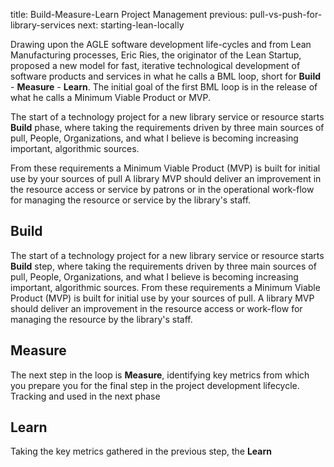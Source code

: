 title: Build-Measure-Learn Project Management
previous: pull-vs-push-for-library-services
next: starting-lean-locally

Drawing upon the AGLE software development life-cycles and from Lean Manufacturing 
processes, Eric Ries, the originator of the Lean Startup, proposed a new model 
for fast, iterative technological development of software products and services in
what he calls a BML loop, short for **Build** - **Measure** - **Learn**. The initial
goal of the first BML loop is in the release of what he calls a Minimum Viable Product or
MVP.

The start of a technology project for a new library service or resource starts
**Build** phase, where taking the requirements driven by three 
main sources of pull, People, Organizations, and what I believe is becoming 
increasing important, algorithmic sources.  

From these requirements a Minimum Viable Product (MVP) is built for initial 
use by your sources of pull
A library MVP should deliver an improvement in the resource access or service
by patrons or in the operational work-flow for managing the
resource or service by the library's staff.

## Build
The start of a technology project for a new library service or resource starts
**Build** step, where taking the requirements driven by three 
main sources of pull, People, Organizations, and what I believe is becoming 
increasing important, algorithmic sources. From these requirements a 
Minimum Viable Product (MVP) is built for initial use by your sources of pull.
A library MVP should deliver an improvement in the resource access or work-flow
for managing the resource by the library's staff.

## Measure
The next step in the loop is **Measure**, identifying key metrics 
from which you prepare you for the final step in the project development lifecycle.
Tracking and used in the next phase

## Learn
Taking the key metrics gathered in the previous step, the <strong>Learn</strong> 
